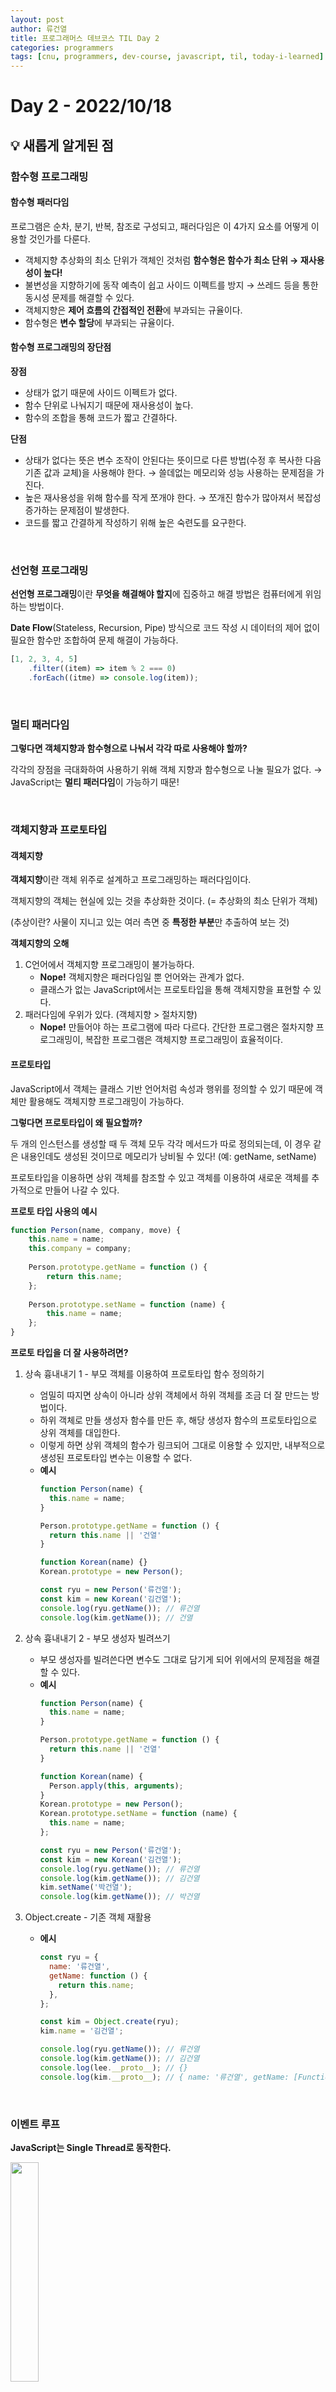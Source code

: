 ```yaml
---
layout: post
author: 류건열
title: 프로그래머스 데브코스 TIL Day 2
categories: programmers
tags: [cnu, programmers, dev-course, javascript, til, today-i-learned]
---
```


# Day 2 - 2022/10/18
## 💡 새롭게 알게된 점
### 함수형 프로그래밍
#### 함수형 패러다임
프로그램은 순차, 분기, 반복, 참조로 구성되고, 패러다임은 이 4가지 요소를 어떻게 이용할 것인가를 다룬다.
- 객체지향 추상화의 최소 단위가 객체인 것처럼 **함수형은 함수가 최소 단위 → 재사용성이 높다!**
- 불변성을 지향하기에 동작 예측이 쉽고 사이드 이펙트를 방지 → 쓰레드 등을 통한 동시성 문제를 해결할 수 있다.
- 객체지향은 **제어 흐름의 간접적인 전환**에 부과되는 규율이다.
- 함수형은 **변수 할당**에 부과되는 규율이다.

#### 함수형 프로그래밍의 장단점
**장점**
- 상태가 없기 때문에 사이드 이펙트가 없다.
- 함수 단위로 나눠지기 때문에 재사용성이 높다.
- 함수의 조합을 통해 코드가 짧고 간결하다.

**단점**
- 상태가 없다는 뜻은 변수 조작이 안된다는 뜻이므로 다른 방법(수정 후 복사한 다음 기존 값과 교체)을 사용해야 한다. → 쓸데없는 메모리와 성능 사용하는 문제점을 가진다.
- 높은 재사용성을 위해 함수를 작게 쪼개야 한다. → 쪼개진 함수가 많아져서 복잡성 증가하는 문제점이 발생한다.
- 코드를 짧고 간결하게 작성하기 위해 높은 숙련도를 요구한다.

<br>

### 선언형 프로그래밍
**선언형 프로그래밍**이란 **무엇을 해결해야 할지**에 집중하고 해결 방법은 컴퓨터에게 위임하는 방법이다.

**Date Flow**(Stateless, Recursion, Pipe) 방식으로 코드 작성 시 데이터의 제어 없이 필요한 함수만 조합하여 문제 해결이 가능하다.

```javascript
[1, 2, 3, 4, 5]
	.filter((item) => item % 2 === 0)
	.forEach((itme) => console.log(item));
```

<br>

### 멀티 패러다임
**그렇다면 객체지향과 함수형으로 나눠서 각각 따로 사용해야 할까?**

각각의 장점을 극대화하여 사용하기 위해 객체 지향과 함수형으로 나눌 필요가 없다. → JavaScript는 **멀티 패러다임**이 가능하기 때문!

<br>

### 객체지향과 프로토타입
#### 객체지향
**객체지향**이란 객체 위주로 설계하고 프로그래밍하는 패러다임이다.

객체지향의 객체는 현실에 있는 것을 추상화한 것이다. (= 추상화의 최소 단위가 객체)

(추상이란? 사물이 지니고 있는 여러 측면 중 **특정한 부분**만 추출하여 보는 것)

**객체지향의 오해**

1. C언어에서 객체지향 프로그래밍이 불가능하다. 
    - **Nope!** 객체지향은 패러다임일 뿐 언어와는 관계가 없다.    
    - 클래스가 없는 JavaScript에서는 프로토타입을 통해 객체지향을 표현할 수 있다. 
2. 패러다임에 우위가 있다. (객체지향 > 절차지향)
    - **Nope!** 만들어야 하는 프로그램에 따라 다르다. 간단한 프로그램은 절차지향 프로그래밍이, 복잡한 프로그램은 객체지향 프로그래밍이 효율적이다.

#### 프로토타입
JavaScript에서 객체는 클래스 기반 언어처럼 속성과 행위를 정의할 수 있기 때문에 객체만 활용해도 객체지향 프로그래밍이 가능하다.

**그렇다면 프로토타입이 왜 필요할까?**

두 개의 인스턴스를 생성할 때 두 객체 모두 각각 메서드가 따로 정의되는데, 이 경우 같은 내용인데도 생성된 것이므로 메모리가 낭비될 수 있다! (예: getName, setName)

프로토타입을 이용하면 상위 객체를 참조할 수 있고 객체를 이용하여 새로운 객체를 추가적으로 만들어 나갈 수 있다.

**프로토 타입 사용의 예시**
```javascript
function Person(name, company, move) {
	this.name = name;
	this.company = company;
	
	Person.prototype.getName = function () {
		return this.name;
	};
	
	Person.prototype.setName = function (name) {
		this.name = name;
	};
} 
```

**프로토 타입을 더 잘 사용하려면?**
1. 상속 흉내내기 1 - 부모 객체를 이용하여 프로토타입 함수 정의하기
    - 엄밀히 따지면 상속이 아니라 상위 객체에서 하위 객체를 조금 더 잘 만드는 방법이다.
    - 하위 객체로 만들 생성자 함수를 만든 후, 해당 생성자 함수의 프로토타입으로 상위 객체를 대입한다.
    - 이렇게 하면 상위 객체의 함수가 링크되어 그대로 이용할 수 있지만, 내부적으로 생성된 프로토타입 변수는 이용할 수 없다.
    - **예시**
      ```javascript
      function Person(name) {
        this.name = name;
      }

      Person.prototype.getName = function () {
        return this.name || '건열'
      }

      function Korean(name) {}
      Korean.prototype = new Person();

      const ryu = new Person('류건열');
      const kim = new Korean('김건열');
      console.log(ryu.getName()); // 류건열
      console.log(kim.getName()); // 건열
      ```

2. 상속 흉내내기 2 - 부모 생성자 빌려쓰기
    - 부모 생성자를 빌려쓴다면 변수도 그대로 담기게 되어 위에서의 문제점을 해결할 수 있다.
    - **예시**
      ```javascript
      function Person(name) {
        this.name = name;
      }

      Person.prototype.getName = function () {
        return this.name || '건열'
      }

      function Korean(name) {
        Person.apply(this, arguments);
      }
      Korean.prototype = new Person();
      Korean.prototype.setName = function (name) {
        this.name = name;
      };

      const ryu = new Person('류건열');
      const kim = new Korean('김건열');
      console.log(ryu.getName()); // 류건열
      console.log(kim.getName()); // 김건열
      kim.setName('박건열');
      console.log(kim.getName()); // 박건열
      ```

3. Object.create - 기존 객체 재활용
    - **에시**
      ```javascript
      const ryu = {
        name: '류건열',
        getName: function () {
          return this.name;
        },
      };

      const kim = Object.create(ryu);
      kim.name = '김건열';

      console.log(ryu.getName()); // 류건열
      console.log(kim.getName()); // 김건열
      console.log(lee.__proto__); // {}
      console.log(kim.__proto__); // { name: '류건열', getName: [Function: getName] }
      ```

<br>

### 이벤트 루프
**JavaScript는 Single Thread로 동작한다.**

<img width="30%" src="https://user-images.githubusercontent.com/34560965/196454114-d89bd18c-c294-4f21-beab-f4a5405fefe7.png">

실제로 위 그림처럼 JavaScript의 Call Stack은 하나만 존재한다.

그렇다면 브라우저에서 실행되는 스크립트는 어떻게 비동기적으로 불러오고 애니메이션을 실행할까? 어떤 원리로 애니메이션과 클릭 이벤트를 같이 처리할 수 있을까?

브라우저에 **이벤트 루프**라는 시스템이 있기 때문이다.

<img width="40%" src="https://user-images.githubusercontent.com/34560965/196454205-868df681-6cdf-4423-baf4-07223062cdb8.png">

위 그림처럼 이벤트 루프는 자바스크립트 엔진에 포함되어 있지 않기 때문에 자바스크립트의 기능이 아니고 브라우저나 node.js에서 자체적으로 관리한다.

위 그림 우측 상단의 Web API는 브라우저에서 제공하는 API이다.

Click과 같은 웹 이벤트나 Timer 등은 실행시킬 경우 브라우저에 위임된다.

보통 Web API는 콜백함수를 넘기는데, 이 콜백함수는 비동기작업이 끝나면 Task Queue에 넣어져 순차적으로 꺼내 Call Stack에 push된다.

그래서 이런 과정들은 멀티 쓰레드로 동작한다. 자바스크립트 엔진이 싱글 쓰레드일 뿐 브라우저는 멀티 쓰레드로 동작하기에 이런 과정들이 가능해진다.

<br>

### 모듈
일반적으로 웹 사이트는 여러개의 자바스크립트로 이루어져 있다. 대부분의 스크립트 언어의 특징이지만, 자바스크립트는 파일들을 각각 별개의 프로그램으로 취급한다. 문제는 웹사이트가 점점 하는일이 많아짐에 따라 스크립트 파일도 크게 증가하게 되었다는 점이다.

예전 자바스크립트는 스크립트 파일간 통신을 위해 전역 스코프에 존재하는 변수와 함수를 사용해야 했다. 즉시 스코프를 활용하여 전역 스코프가 오염되는 것을 어느정도 막을 수는 있었지만, 스크립트 파일간 의존도를 확인하기 힘들고 실행 순서를 제어해야 한다는 한계점이 있었다.

이런 불편한 점들 때문에 노드들이 등장했는데, 노드를 사용하면 스크립트간 의존도를 확인할 수 있고, 실행 순서를 쉽게 제어할 수 있게 된다.

**모듈과 컴포넌트의 비교**

모듈은 설계 시점에 의미있는 요소이고, 컴포넌트는 런타임 시점에 의미있는 요소이다. 즉, 모듈은 우리가 의식적으로 나눠놓은 요소이고, 컴포넌트는 나눠놓은 요소에 포함되어 실행되는 요소이다.

**모듈**

그런데 자바스크립트의 모듈은 직접적으로 런타임에 실행되는데, 왜 이름이 모듈일까?

자바스크립트는 파일 하나가 프로그램이기 때문으로 추측된다.

설계시 용어가 혼동되는 경우가 많기 때문에 디렉토리 단위를 모듈 개념에 가깝게 사용하는 경우가 많다.

모듈은 로컬 파일에서 동작하지 않고 HTTP 또는 HTTPS 프로토콜을 통해서만 동작하기 때문에 서버를 실행시킬 필요가 있다.

**모듈의 특징**

1. 항상 엄격 모드(use strict)로 실행된다.
    - 예를 들어, 일반 스크립트는 let이나 var를 생략하고 변수 선언이 가능해 전역 스코프에 저장되는 반면 모듈 스크립트는 엄격 모드로 실행되기 때문에 허용되지 않는다.
2. 모듈 레벨 스코프가 있다.
    - 모듈은 최상위에 변수를 선언하더라도, 전역 스코프에 올라가지 않고 자체적인 모듈 레벨 스코프에 올라간다. 일반 스크립트는 최상위에 선언하면 전역 스코프에 선언되어 다른 스크립트에서도 참조가 가능하지만, 모듈 스크립트에서는 import하지 않는 한 서로 참조가 불가능하다.
3. 단 한 번만 평가된다.
    - 여러번 import 되어도 실행은 단 한 번만 된다. 만약 내보내기를 하더라도 이미 평가된 것을 불러와서 사용하기만 할 뿐이다.
4. 지연 실행된다.
    - 일반 스크립트는 body 태그에 넣을 경우 순서에 따라 DOM이 생성되기 전에 실행될 수 있다. 하지만 모듈 스크립트는 defer 옵션을 넣지 않아도 자동으로 지연 실행이 되어 모든 DOM이 만들어진 후에 실행된다.

그러나 요즘에는 Webpack 등을 이용하여 번들링한 스크립트를 불러오면 모듈 스크립트를 사용할 일이 별로 없다.

---

## ❗️ 느낀점
여태까지 공부하면서 얼핏 들어보거나 대충만 알고 있던 내용이 많았다.

2일차 강의를 수강하며 가장 크게 느낀점은 앞으로 모르거나 알아야할 것 같은 부분에 대한 학습을 진행할 때 나중에 편하게 다시 찾아보기 위함이나 기억에 더 잘 남을 수 있도록 블로그에 정리해야 겠다는 점이다.

특히 프로토타입 부분에서 두 객체를 생성할 때 따로 중복된 메소드가 생성되어 메모리가 낭비된다는 점이 흥미로웠다. 

또 강사님께서 이벤트 루프에 대한 설명을 하실 때 이벤트 루프의 동작 과정에 대해 상세하게 설명해주셔서 이해하기 쉬웠다.

근데 또 적다보니 노션에 너무 많이 적어서 정리하는데 너무 힘듦..😢 요약하는 습관이 아직 안들여진 것 같다..

오늘도 고생했다👊